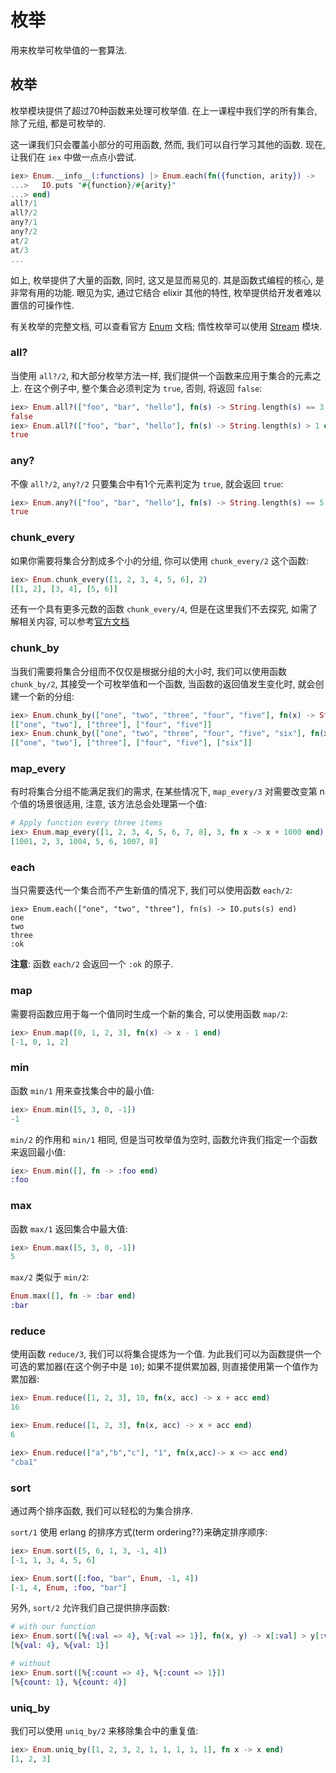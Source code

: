 # 枚举
用来枚举可枚举值的一套算法.

## 枚举
枚举模块提供了超过70种函数来处理可枚举值. 在上一课程中我们学的所有集合, 除了元组, 都是可枚举的.

这一课我们只会覆盖小部分的可用函数, 然而, 我们可以自行学习其他的函数. 现在, 让我们在 `iex` 中做一点点小尝试.
```elixir
iex> Enum.__info__(:functions) |> Enum.each(fn({function, arity}) ->
...>   IO.puts "#{function}/#{arity}"
...> end)
all?/1
all?/2
any?/1
any?/2
at/2
at/3
...
```

如上, 枚举提供了大量的函数, 同时, 这又是显而易见的. 其是函数式编程的核心, 是非常有用的功能. 眼见为实, 通过它结合 elixir 其他的特性, 枚举提供给开发者难以置信的可操作性.

有关枚举的完整文档, 可以查看官方 [Enum](https://hexdocs.pm/elixir/Enum.html) 文档; 惰性枚举可以使用 [Stream](https://hexdocs.pm/elixir/Stream.html) 模块.

### all?
当使用 `all?/2`, 和大部分枚举方法一样, 我们提供一个函数来应用于集合的元素之上. 在这个例子中, 整个集合必须判定为 `true`, 否则, 将返回 `false`:
```elixir
iex> Enum.all?(["foo", "bar", "hello"], fn(s) -> String.length(s) == 3 end)
false
iex> Enum.all?(["foo", "bar", "hello"], fn(s) -> String.length(s) > 1 end)
true
```

### any?
不像 `all?/2`, `any?/2` 只要集合中有1个元素判定为 `true`, 就会返回 `true`:
```elixir
iex> Enum.any?(["foo", "bar", "hello"], fn(s) -> String.length(s) == 5 end)
true
```

### chunk_every
如果你需要将集合分割成多个小的分组, 你可以使用 `chunk_every/2` 这个函数:
```elixir
iex> Enum.chunk_every([1, 2, 3, 4, 5, 6], 2)
[[1, 2], [3, 4], [5, 6]]
```

还有一个具有更多元数的函数 `chunk_every/4`, 但是在这里我们不去探究, 如需了解相关内容, 可以参考[官方文档](https://hexdocs.pm/elixir/Enum.html#chunk_every/4)

### chunk_by
当我们需要将集合分组而不仅仅是根据分组的大小时, 我们可以使用函数 `chunk_by/2`, 其接受一个可枚举值和一个函数, 当函数的返回值发生变化时, 就会创建一个新的分组:
```elixir
iex> Enum.chunk_by(["one", "two", "three", "four", "five"], fn(x) -> String.length(x) end)
[["one", "two"], ["three"], ["four", "five"]]
iex> Enum.chunk_by(["one", "two", "three", "four", "five", "six"], fn(x) -> String.length(x) end)
[["one", "two"], ["three"], ["four", "five"], ["six"]]
```

### map_every
有时将集合分组不能满足我们的需求, 在某些情况下, `map_every/3` 对需要改变第 n 个值的场景很适用, 注意, 该方法总会处理第一个值:
```elixir
# Apply function every three items
iex> Enum.map_every([1, 2, 3, 4, 5, 6, 7, 8], 3, fn x -> x + 1000 end)
[1001, 2, 3, 1004, 5, 6, 1007, 8]
```

### each
当只需要迭代一个集合而不产生新值的情况下, 我们可以使用函数 `each/2`:
```elixir
iex> Enum.each(["one", "two", "three"], fn(s) -> IO.puts(s) end)
one
two
three
:ok
```
**注意**: 函数 `each/2` 会返回一个 `:ok` 的原子.

### map
需要将函数应用于每一个值同时生成一个新的集合, 可以使用函数 `map/2`:
```elixir
iex> Enum.map([0, 1, 2, 3], fn(x) -> x - 1 end)
[-1, 0, 1, 2]
```

### min
函数 `min/1` 用来查找集合中的最小值:
```elixir
iex> Enum.min([5, 3, 0, -1])
-1
```

`min/2` 的作用和 `min/1` 相同, 但是当可枚举值为空时, 函数允许我们指定一个函数来返回最小值:
```elixir 
iex> Enum.min([], fn -> :foo end)
:foo
```

### max
函数 `max/1` 返回集合中最大值:
```elixir
iex> Enum.max([5, 3, 0, -1])
5
```

`max/2` 类似于 `min/2`:
```elixir
Enum.max([], fn -> :bar end)
:bar
```

### reduce
使用函数 `reduce/3`, 我们可以将集合提炼为一个值. 为此我们可以为函数提供一个可选的累加器(在这个例子中是 `10`); 如果不提供累加器, 则直接使用第一个值作为累加器:
```elixir
iex> Enum.reduce([1, 2, 3], 10, fn(x, acc) -> x + acc end)
16

iex> Enum.reduce([1, 2, 3], fn(x, acc) -> x + acc end)
6

iex> Enum.reduce(["a","b","c"], "1", fn(x,acc)-> x <> acc end)
"cba1"
```

### sort
通过两个排序函数, 我们可以轻松的为集合排序.

`sort/1` 使用 erlang 的排序方式(term ordering??)来确定排序顺序:
```elixir
iex> Enum.sort([5, 6, 1, 3, -1, 4])
[-1, 1, 3, 4, 5, 6]

iex> Enum.sort([:foo, "bar", Enum, -1, 4])
[-1, 4, Enum, :foo, "bar"]
```

另外, `sort/2` 允许我们自己提供排序函数:
```elixir
# with our function
iex> Enum.sort([%{:val => 4}, %{:val => 1}], fn(x, y) -> x[:val] > y[:val] end)
[%{val: 4}, %{val: 1}]

# without
iex> Enum.sort([%{:count => 4}, %{:count => 1}])
[%{count: 1}, %{count: 4}]
```

### uniq_by
我们可以使用 `uniq_by/2` 来移除集合中的重复值:
```elixir
iex> Enum.uniq_by([1, 2, 3, 2, 1, 1, 1, 1, 1], fn x -> x end)
[1, 2, 3]
```